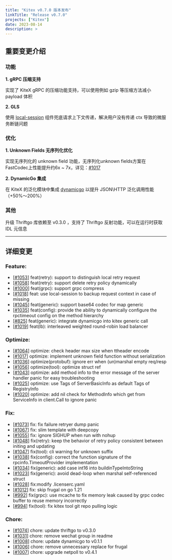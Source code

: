 ```yaml
---
title: "Kitex v0.7.0 版本发布"
linkTitle: "Release v0.7.0"
projects: ["Kitex"]
date: 2023-08-14
description: >
---
```

## 重要变更介绍

### 功能

**1. gRPC 压缩支持**

实现了 KiteX gRPC 的压缩功能支持，可以使用例如 gzip 等压缩方法减小 payload 体积

**2. GLS**

使用 [local-session](https://github.com/cloudwego/localsession) 组件兜底请求上下文传递，解决用户没有传递 ctx 导致的微服务断链问题

### 优化

**1. Unknown Fields 无序列化优化**

实现无序列化的 unknown field 功能，无序列化unknown fields方案在FastCodec上性能提升约6x ~ 7x，详见：[#1017](https://github.com/cloudwego/kitex/pull/1017)

**2. DynamicGo 集成**

在 KiteX 的泛化模块中集成 [dynamicgo](https://github.com/cloudwego/dynamicgo) 以提升 JSON\HTTP 泛化调用性能 （+50%～200%）

### 其他

升级 Thriftgo 库依赖至 v0.3.0 ，支持了 Thriftgo 反射功能，可以在运行时获取 IDL 元信息


----

## 详细变更

### Feature:
- [[#1053](https://github.com/cloudwego/kitex/pull/1053)] feat(retry): support to distinguish local retry request
- [[#1058](https://github.com/cloudwego/kitex/pull/1058)] feat(retry): support delete retry policy dynamically
- [[#1000](https://github.com/cloudwego/kitex/pull/1000)] feat(grpc): support grpc compress
- [[#1018](https://github.com/cloudwego/kitex/pull/1018)] feat: use local-session to backup request context in case of missing
- [[#1045](https://github.com/cloudwego/kitex/pull/1045)] feat(generic): support base64 codec for map generic
- [[#1035](https://github.com/cloudwego/kitex/pull/1035)] feat(config): provide the ability to dynamically configure the rpctimeout config on the method hierarchy
- [[#825](https://github.com/cloudwego/kitex/pull/825)] feat(generic): integrate dynamicgo into kitex generic call
- [[#1019](https://github.com/cloudwego/kitex/pull/1019)] feat(lb): interleaved weighted round-robin load balancer

### Optimize:
- [[#1064](https://github.com/cloudwego/kitex/pull/1064)] optimize: check header max size when ttheader encode
- [[#1017](https://github.com/cloudwego/kitex/pull/1017)] optimize: implement unknown field function without serialization
- [[#1036](https://github.com/cloudwego/kitex/pull/1036)] optimize(protobuf): ignore err when (un)marshal empty req/resp
- [[#1056](https://github.com/cloudwego/kitex/pull/1056)] optimize(tool): optimize struct ref
- [[#1043](https://github.com/cloudwego/kitex/pull/1043)] optimize: add method info to the error message of the server handler panic for easy troubleshooting
- [[#1025](https://github.com/cloudwego/kitex/pull/1025)] optimize: use Tags of ServerBasicInfo as default Tags of RegistryInfo
- [[#1020](https://github.com/cloudwego/kitex/pull/1020)] optimize: add nil check for MethodInfo which get from ServiceInfo in client.Call to ignore panic

### Fix:
- [[#1073](https://github.com/cloudwego/kitex/pull/1073)] fix: fix failure retryer dump panic
- [[#1067](https://github.com/cloudwego/kitex/pull/1067)] fix: slim template with deepcopy
- [[#1055](https://github.com/cloudwego/kitex/pull/1055)] fix: ignore SIGHUP when run with nohup
- [[#1048](https://github.com/cloudwego/kitex/pull/1048)] fix(retry): keep the behavior of retry policy consistent between initing and updating
- [[#1047](https://github.com/cloudwego/kitex/pull/1047)] fix(tool): cli warning for unknown suffix
- [[#1038](https://github.com/cloudwego/kitex/pull/1038)] fix(config): correct the function signature of the rpcinfo.TimeoutProvider implementation
- [[#1034](https://github.com/cloudwego/kitex/pull/1034)] fix(generic): add case int16 into buildinTypeIntoString
- [[#1023](https://github.com/cloudwego/kitex/pull/1023)] fix(generic): avoid dead-loop when marshal self-referenced struct
- [[#1028](https://github.com/cloudwego/kitex/pull/1028)] fix:modify .licenserc.yaml
- [[#1012](https://github.com/cloudwego/kitex/pull/1012)] fix: skip frugal on go 1.21
- [[#992](https://github.com/cloudwego/kitex/pull/992)] fix(grpc): use mcache to fix memory leak caused by grpc codec buffer to reuse memory incorrectly
- [[#994](https://github.com/cloudwego/kitex/pull/994)] fix(tool): fix kitex tool git repo pulling logic

### Chore:
- [[#1074](https://github.com/cloudwego/kitex/pull/1074)] chore: update thriftgo to v0.3.0
- [[#1031](https://github.com/cloudwego/kitex/pull/1031)] chore: remove wechat group in readme
- [[#1008](https://github.com/cloudwego/kitex/pull/1008)] chore: update dynamicgo to v0.1.1
- [[#1006](https://github.com/cloudwego/kitex/pull/1006)] chore: remove unnecessary replace for frugal
- [[#1007](https://github.com/cloudwego/kitex/pull/1007)] chore: upgrade netpoll to v0.4.1
